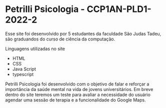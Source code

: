 # Petrilli Psicologia - CCP1AN-PLD1-2022-2 

Esse site foi desenvolvido por 5 estudantes da faculdade São Judas Tadeu, são graduandos do curso de ciência da computação.

Linguagens utilizadas no site
* HTML
* CSS
* Java Script 
* typescript 

Petrilli Psicologia foi desenvolvido com o objetivo de falar e reforçar a importância da saúde mental na vida de jovens universitários. 
Em breve dentro do site teremos um teste para avaliar a necessidade do usuário agendar uma sessão de terapia e a funcionalidade do Google Maps.
